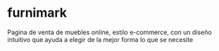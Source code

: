 # furnimark

Pagina de venta de muebles online, estilo e-commerce, con un diseño intuitivo que ayuda a elegir de la mejor forma lo que se necesite
